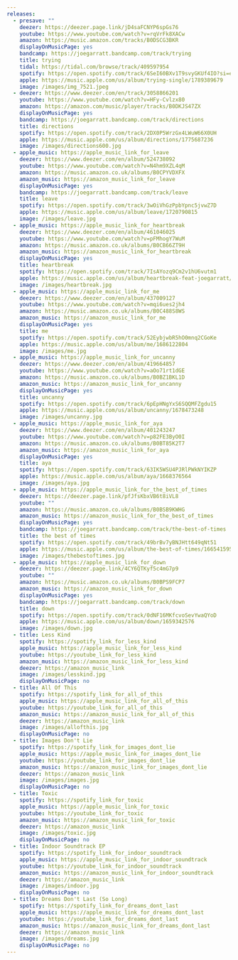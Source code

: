 ```yaml
---
releases:
  - presave: ""
    deezer: https://deezer.page.link/jD4saFCNYP6spGs76
    youtube: https://www.youtube.com/watch?v=rqVrFk8XACw
    amazon: https://music.amazon.com/tracks/B0DSCG3BKR
    displayOnMusicPage: yes
    bandcamp: https://joegarratt.bandcamp.com/track/trying
    title: trying
    tidal: https://tidal.com/browse/track/409597954
    spotify: https://open.spotify.com/track/6SeI60BXv1T9svyGKUf4IO?si=efd6c85bba654c67
    apple: https://music.apple.com/us/album/trying-single/1789389679
    image: /images/img_7521.jpeg
  - deezer: https://www.deezer.com/en/track/3058866201
    youtube: https://www.youtube.com/watch?v=HFy-Cvlzx80
    amazon: https://amazon.com/music/player/tracks/B0DKJS47ZX
    displayOnMusicPage: yes
    bandcamp: https://joegarratt.bandcamp.com/track/directions
    title: directions
    spotify: https://open.spotify.com/track/2DX0P5WrzGx4LWuW66X0UH
    apple: https://music.apple.com/us/album/directions/1775687236
    image: /images/directions600.jpg
  - apple_music: https://apple_music_link_for_leave
    deezer: https://www.deezer.com/en/album/524738092
    youtube: https://www.youtube.com/watch?v=N4hm9XZL4qM
    amazon: https://music.amazon.co.uk/albums/B0CPYVDXFX
    amazon_music: https://amazon_music_link_for_leave
    displayOnMusicPage: yes
    bandcamp: https://joegarratt.bandcamp.com/track/leave
    title: leave
    spotify: https://open.spotify.com/track/3wOiVhGzPpbYpnc5jvwZ7D
    apple: https://music.apple.com/us/album/leave/1720790815
    image: /images/leave.jpg
  - apple_music: https://apple_music_link_for_heartbreak
    deezer: https://www.deezer.com/en/album/461046025
    youtube: https://www.youtube.com/watch?v=pFMhogY7WuM
    amazon: https://music.amazon.co.uk/albums/B0CB66ZT9H
    amazon_music: https://amazon_music_link_for_heartbreak
    displayOnMusicPage: yes
    title: heartbreak
    spotify: https://open.spotify.com/track/7IsAYozq9Cm2v1hU6vutm1
    apple: https://music.apple.com/us/album/heartbreak-feat-joegarratt/1696089306
    image: /images/heartbreak.jpg
  - apple_music: https://apple_music_link_for_me
    deezer: https://www.deezer.com/en/album/437009127
    youtube: https://www.youtube.com/watch?v=mqi6ues2jh4
    amazon: https://music.amazon.co.uk/albums/B0C488S8WS
    amazon_music: https://amazon_music_link_for_me
    displayOnMusicPage: yes
    title: me
    spotify: https://open.spotify.com/track/52EybjwbR5hO0mnq2CGoKe
    apple: https://music.apple.com/us/album/me/1686122804
    image: /images/me.jpg
  - apple_music: https://apple_music_link_for_uncanny
    deezer: https://www.deezer.com/en/album/419664857
    youtube: https://www.youtube.com/watch?v=aOo71rt1dGE
    amazon: https://music.amazon.co.uk/albums/B0BZ1BKL1D
    amazon_music: https://amazon_music_link_for_uncanny
    displayOnMusicPage: yes
    title: uncanny
    spotify: https://open.spotify.com/track/6pEpHNgYxS6SQQMFZgdu15
    apple: https://music.apple.com/us/album/uncanny/1678473248
    image: /images/uncanny.jpg
  - apple_music: https://apple_music_link_for_aya
    deezer: https://www.deezer.com/en/album/401243247
    youtube: https://www.youtube.com/watch?v=p82FE3ByO0I
    amazon: https://music.amazon.co.uk/albums/B0BT85K2T7
    amazon_music: https://amazon_music_link_for_aya
    displayOnMusicPage: yes
    title: aya
    spotify: https://open.spotify.com/track/63IK5WSU4PJRlPWkNYIKZP
    apple: https://music.apple.com/us/album/aya/1668376564
    image: /images/aya.jpg
  - apple_music: https://apple_music_link_for_the_best_of_times
    deezer: https://deezer.page.link/pfJfsKbxVB6t8iVL8
    youtube: ""
    amazon: https://music.amazon.co.uk/albums/B0BSB9KWHG
    amazon_music: https://amazon_music_link_for_the_best_of_times
    displayOnMusicPage: yes
    bandcamp: https://joegarratt.bandcamp.com/track/the-best-of-times
    title: the best of times
    spotify: https://open.spotify.com/track/49brBv7yBNJHtt649qNt51
    apple: https://music.apple.com/us/album/the-best-of-times/1665415958
    image: /images/thebestoftimes.jpg
  - apple_music: https://apple_music_link_for_down
    deezer: https://deezer.page.link/4CY6QTKyf5c4mG7p9
    youtube: ""
    amazon: https://music.amazon.co.uk/albums/B0BPS9FCP7
    amazon_music: https://amazon_music_link_for_down
    displayOnMusicPage: yes
    bandcamp: https://joegarratt.bandcamp.com/track/down
    title: down
    spotify: https://open.spotify.com/track/0dNF16MKfcvoSevYwaQYoD
    apple: https://music.apple.com/us/album/down/1659342576
    image: /images/down.jpg
  - title: Less Kind
    spotify: https://spotify_link_for_less_kind
    apple_music: https://apple_music_link_for_less_kind
    youtube: https://youtube_link_for_less_kind
    amazon_music: https://amazon_music_link_for_less_kind
    deezer: https://amazon_music_link
    image: /images/lesskind.jpg
    displayOnMusicPage: no
  - title: All Of This
    spotify: https://spotify_link_for_all_of_this
    apple_music: https://apple_music_link_for_all_of_this
    youtube: https://youtube_link_for_all_of_this
    amazon_music: https://amazon_music_link_for_all_of_this
    deezer: https://amazon_music_link
    image: /images/allofthis.jpg
    displayOnMusicPage: no
  - title: Images Don't Lie
    spotify: https://spotify_link_for_images_dont_lie
    apple_music: https://apple_music_link_for_images_dont_lie
    youtube: https://youtube_link_for_images_dont_lie
    amazon_music: https://amazon_music_link_for_images_dont_lie
    deezer: https://amazon_music_link
    image: /images/images.jpg
    displayOnMusicPage: no
  - title: Toxic
    spotify: https://spotify_link_for_toxic
    apple_music: https://apple_music_link_for_toxic
    youtube: https://youtube_link_for_toxic
    amazon_music: https://amazon_music_link_for_toxic
    deezer: https://amazon_music_link
    image: /images/toxic.jpg
    displayOnMusicPage: no
  - title: Indoor Soundtrack EP
    spotify: https://spotify_link_for_indoor_soundtrack
    apple_music: https://apple_music_link_for_indoor_soundtrack
    youtube: https://youtube_link_for_indoor_soundtrack
    amazon_music: https://amazon_music_link_for_indoor_soundtrack
    deezer: https://amazon_music_link
    image: /images/indoor.jpg
    displayOnMusicPage: no
  - title: Dreams Don't Last (So Long)
    spotify: https://spotify_link_for_dreams_dont_last
    apple_music: https://apple_music_link_for_dreams_dont_last
    youtube: https://youtube_link_for_dreams_dont_last
    amazon_music: https://amazon_music_link_for_dreams_dont_last
    deezer: https://amazon_music_link
    image: /images/dreams.jpg
    displayOnMusicPage: no
---
```


